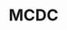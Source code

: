 ---
title: MCDC
domain: mcdcindia.com
link: http://mcdcindia.com/
category: Design
image: /images/logos/mcdc.png
quote: MCDC is a development consulting company lead by team of product passionate developers and market positioning experts striving to create awesome, unique product positioning and competitive designs.
subtype: accelerator_partners
---